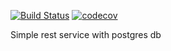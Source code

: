 [![Build Status](https://travis-ci.com/ElSacramento/rest_server.svg?branch=master)](https://travis-ci.com/ElSacramento/rest_server)
[![codecov](https://codecov.io/gh/ElSacramento/rest_server/branch/master/graph/badge.svg)](https://codecov.io/gh/ElSacramento/rest_server)

Simple rest service with postgres db
